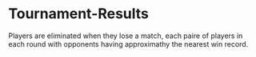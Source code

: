 # Tournament-Results
Players are eliminated when they lose a match, each paire of players in each round with opponents having approximathy the nearest win record.

